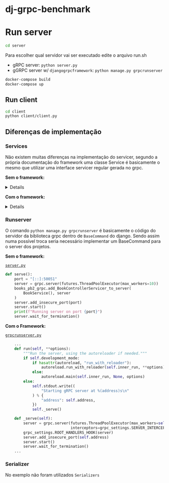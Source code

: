 # dj-grpc-benchmark

# Run server

```sh
cd server
```

Para escolher qual servidor vai ser executado edite o arquivo run.sh
  - gRPC server: `python server.py`
  - gGRPC server w/ `djangogrpcframework`: `python manage.py grpcrunserver`

```sh
docker-compose build
docker-compose up
```

## Run client

```sh
cd client
python client/client.py
```

## Diferenças de implementação

### Services

Não existem muitas diferenças na implementação do servicer,
segundo a própria documentação do framework uma classe Service é basicamente o mesmo
que utilizar uma interface servicer regular gerada no grpc.

**Sem o framework:**

<details>

```python
class BookService(
    books_pb2_grpc.BookControllerServicer
):
    queryset = Book.objects

    def ListBook(self, request, context):
        if request.start and request.end:
            filter = Q(year__gte=request.start) & Q(year__lte=request.end)
            for book in self.queryset.filter(filter):
                yield books_pb2.BookResponse(
                    book_id=book.id,
                    author=book.author,
                    country=book.country,
                    language=book.language,
                    link=book.link,
                    pages=book.pages,
                    title=book.title,
                    year=book.year,
                )

        else:
            for book in self.queryset.all():
                yield books_pb2.BookResponse(
                    book_id=book.id,
                    author=book.author,
                    country=book.country,
                    language=book.language,
                    link=book.link,
                    pages=book.pages,
                    title=book.title,
                    year=book.year,
                )

```

</details>

**Com o framework:**

<details>

```python
class BookService(generics.ModelService):
    queryset = Book.objects
    serializer_class = BookProtoSerializer

    def ListBook(self, request, context):
        start_year = request.start
        end_year = request.end

        if start_year and end_year:
            filter = Q(year__gte=start_year) & Q(year__lte=end_year)
            for book in self.queryset.filter(filter):
                yield BookResponse(
                    book_id=book.id,
                    author=book.author,
                    country=book.country,
                    language=book.language,
                    link=book.link,
                    pages=book.pages,
                    title=book.title,
                    year=book.year,
                )

        for book in self.queryset.all():
            yield BookResponse(
                book_id=book.id,
                author=book.author,
                country=book.country,
                language=book.language,
                link=book.link,
                pages=book.pages,
                title=book.title,
                year=book.year,
            )

```

</details>

### Runserver

O comando `python manage.py grpcrunserver` é basicamente o código do servidor da biblioteca grpc dentro de `BaseCommand` do django. Sendo assim numa possível troca seria necessário implementar um BaseCommand para o server dos projetos.

**Sem o framework:**

[`server.py`](https://github.com/AlisoSouza/dj-grpc-benchmark/blob/main/server/server.py)

<detail>

```python
def serve():
    port = "[::]:50051"
    server = grpc.server(futures.ThreadPoolExecutor(max_workers=10))
    books_pb2_grpc.add_BookControllerServicer_to_server(
        BookService(), server
    )
    server.add_insecure_port(port)
    server.start()
    print(f"Running server on port {port}")
    server.wait_for_termination()
```

</detail>

**Com o Framework:**

[`grpcrunserver.py`](https://github.com/fengsp/django-grpc-framework/blob/master/django_grpc_framework/management/commands/grpcrunserver.py)

<detail>

```python
    ...
    def run(self, **options):
        """Run the server, using the autoreloader if needed."""
        if self.development_mode:
            if hasattr(autoreload, "run_with_reloader"):
                autoreload.run_with_reloader(self.inner_run, **options)
            else:
                autoreload.main(self.inner_run, None, options)
        else:
            self.stdout.write((
                "Starting gRPC server at %(address)s\n"
            ) % {
                "address": self.address,
            })
            self._serve()

    def _serve(self):
        server = grpc.server(futures.ThreadPoolExecutor(max_workers=self.max_workers),
                             interceptors=grpc_settings.SERVER_INTERCEPTORS)
        grpc_settings.ROOT_HANDLERS_HOOK(server)
        server.add_insecure_port(self.address)
        server.start()
        server.wait_for_termination()
    ...
```

</detail>

### Serializer

No exemplo não foram utilizados `Serializers`
